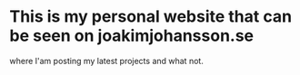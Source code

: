 # This is my personal website that can be seen on joakimjohansson.se
where I'am posting my latest projects and what not.
